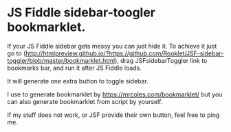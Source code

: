 # JS Fiddle sidebar-toogler bookmarklet.
If your JS Fiddle sidebar gets messy you can just hide it. To achieve it just go to
(http://htmlpreview.github.io/?https://github.com/Rooklet/JSF-sidebar-toggler/blob/master/bookmarklet.html), 
drag JSFsidebarToggler link to bookmarks bar, and run it after JS Fiddle loads.

It will generate one extra button to toggle sidebar.

I use to generate bookmarklet by https://mrcoles.com/bookmarklet/ but you can also generate
bookmarklet from script by yourself.

If my stuff does not work, or JSF provide their own button, feel free to ping me.  
